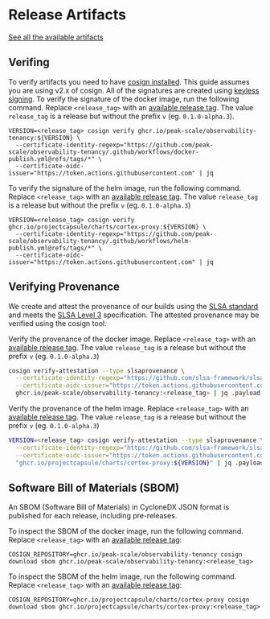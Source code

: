 # Release Artifacts

[See all the available artifacts](https://github.com/orgs/projectcapsule/packages?repo_name=cortex-proxy)

## Verifing

To verify artifacts you need to have [cosign installed](https://github.com/sigstore/cosign#installation). This guide assumes you are using v2.x of cosign. All of the signatures are created using [keyless signing](https://docs.sigstore.dev/verifying/verify/#keyless-verification-using-openid-connect).
To verify the signature of the docker image, run the following command. Replace `<release_tag>` with an [available release tag](https://github.com/peak-scale/observability-tenancy/pkgs/container/cortex-proxy). The value `release_tag` is a release but without the prefix `v` (eg. `0.1.0-alpha.3`).

    VERSION=<release_tag> cosign verify ghcr.io/peak-scale/observability-tenancy:${VERSION} \
      --certificate-identity-regexp="https://github.com/peak-scale/observability-tenancy/.github/workflows/docker-publish.yml@refs/tags/*" \
      --certificate-oidc-issuer="https://token.actions.githubusercontent.com" | jq

To verify the signature of the helm image, run the following command. Replace `<release_tag>` with an [available release tag](https://github.com/peak-scale/observability-tenancy/pkgs/container/charts%2Fcortex-proxy). The value `release_tag` is a release but without the prefix `v` (eg. `0.1.0-alpha.3`)

    VERSION=<release_tag> cosign verify ghcr.io/projectcapsule/charts/cortex-proxy:${VERSION} \
      --certificate-identity-regexp="https://github.com/peak-scale/observability-tenancy/.github/workflows/helm-publish.yml@refs/tags/*" \
      --certificate-oidc-issuer="https://token.actions.githubusercontent.com" | jq

## Verifying Provenance

We create and attest the provenance of our builds using the [SLSA standard](https://slsa.dev/spec/v0.2/provenance) and meets the [SLSA Level 3](https://slsa.dev/spec/v0.1/levels) specification. The attested provenance may be verified using the cosign tool.

Verify the provenance of the docker image. Replace `<release_tag>` with an [available release tag](https://github.com/peak-scale/observability-tenancy/pkgs/container/cortex-proxy). The value `release_tag` is a release but without the prefix `v` (eg. `0.1.0-alpha.3`)

```bash
cosign verify-attestation --type slsaprovenance \
  --certificate-identity-regexp="https://github.com/slsa-framework/slsa-github-generator/.github/workflows/generator_container_slsa3.yml@refs/tags/*" \
  --certificate-oidc-issuer="https://token.actions.githubusercontent.com" \
  ghcr.io/peak-scale/observability-tenancy:<release_tag> | jq .payload -r | base64 --decode | jq
```

Verify the provenance of the helm image. Replace `<release_tag>` with an [available release tag](https://github.com/peak-scale/observability-tenancy/pkgs/container/charts%cortex-proxy). The value `release_tag` is a release but without the prefix `v` (eg. `0.1.0-alpha.3`)

```bash
VERSION=<release_tag> cosign verify-attestation --type slsaprovenance \
  --certificate-identity-regexp="https://github.com/slsa-framework/slsa-github-generator/.github/workflows/generator_container_slsa3.yml@refs/tags/*" \
  --certificate-oidc-issuer="https://token.actions.githubusercontent.com" \
  "ghcr.io/projectcapsule/charts/cortex-proxy:${VERSION}" | jq .payload -r | base64 --decode | jq
```

## Software Bill of Materials (SBOM)

An SBOM (Software Bill of Materials) in CycloneDX JSON format is published for each release, including pre-releases.

To inspect the SBOM of the docker image, run the following command. Replace `<release_tag>` with an [available release tag](https://github.com/peak-scale/observability-tenancy/pkgs/container/cortex-proxy):

    COSIGN_REPOSITORY=ghcr.io/peak-scale/observability-tenancy cosign download sbom ghcr.io/peak-scale/observability-tenancy:<release_tag>

To inspect the SBOM of the helm image, run the following command. Replace `<release_tag>` with an [available release tag](https://github.com/peak-scale/observability-tenancy/pkgs/container/charts%2Fcortex-proxy):

    COSIGN_REPOSITORY=ghcr.io/projectcapsule/charts/cortex-proxy cosign download sbom ghcr.io/projectcapsule/charts/cortex-proxy:<release_tag>
